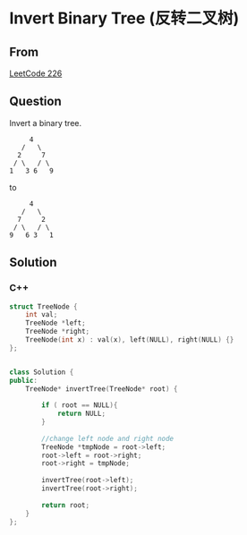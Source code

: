 # Invert Binary Tree (反转二叉树)



## From



[LeetCode 226](https://leetcode.com/problems/invert-binary-tree/description/)





## Question


Invert a binary tree.

```
     4
   /   \
  2     7
 / \   / \
1   3 6   9
```

to

```
     4
   /   \
  7     2
 / \   / \
9   6 3   1
```


## Solution  



### C++

```c++
struct TreeNode {
    int val;
    TreeNode *left;
    TreeNode *right;
    TreeNode(int x) : val(x), left(NULL), right(NULL) {}
};


class Solution {
public:
    TreeNode* invertTree(TreeNode* root) {
        
        if ( root == NULL){
            return NULL;
        }
        
        //change left node and right node
        TreeNode *tmpNode = root->left;
        root->left = root->right;
        root->right = tmpNode;
        
        invertTree(root->left);
        invertTree(root->right);
        
        return root;
    }
};
```

